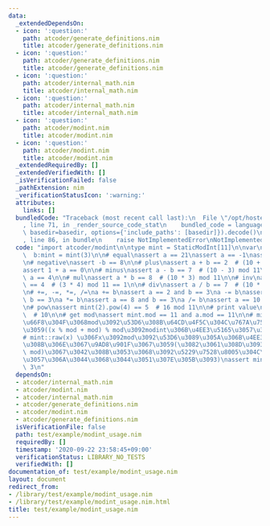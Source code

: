 ```yaml
---
data:
  _extendedDependsOn:
  - icon: ':question:'
    path: atcoder/generate_definitions.nim
    title: atcoder/generate_definitions.nim
  - icon: ':question:'
    path: atcoder/generate_definitions.nim
    title: atcoder/generate_definitions.nim
  - icon: ':question:'
    path: atcoder/internal_math.nim
    title: atcoder/internal_math.nim
  - icon: ':question:'
    path: atcoder/internal_math.nim
    title: atcoder/internal_math.nim
  - icon: ':question:'
    path: atcoder/modint.nim
    title: atcoder/modint.nim
  - icon: ':question:'
    path: atcoder/modint.nim
    title: atcoder/modint.nim
  _extendedRequiredBy: []
  _extendedVerifiedWith: []
  _isVerificationFailed: false
  _pathExtension: nim
  _verificationStatusIcon: ':warning:'
  attributes:
    links: []
  bundledCode: "Traceback (most recent call last):\n  File \"/opt/hostedtoolcache/Python/3.9.6/x64/lib/python3.9/site-packages/onlinejudge_verify/documentation/build.py\"\
    , line 71, in _render_source_code_stat\n    bundled_code = language.bundle(stat.path,\
    \ basedir=basedir, options={'include_paths': [basedir]}).decode()\n  File \"/opt/hostedtoolcache/Python/3.9.6/x64/lib/python3.9/site-packages/onlinejudge_verify/languages/nim.py\"\
    , line 86, in bundle\n    raise NotImplementedError\nNotImplementedError\n"
  code: "import atcoder/modint\n\ntype mint = StaticModInt[11]\n\nvar\n  a = mint(10)\n\
    \  b:mint = mint(3)\n\n# equal\nassert a == 21\nassert a == -1\nassert -1 == a\n\
    \n# negative\nassert -b == 8\n\n# plus\nassert a + b == 2  # (10 + 3) mod 11\n\
    assert 1 + a == 0\n\n# minus\nassert a - b == 7  # (10 - 3) mod 11\nassert b -\
    \ a == 4\n\n# mul\nassert a * b == 8  # (10 * 3) mod 11\n\n# inv\nassert b.inv()\
    \ == 4  # (3 * 4) mod 11 == 1\n\n# div\nassert a / b == 7  # (10 * 4) mod 11\n\
    \n# +=, -=, *=, /=\na += b\nassert a == 2 and b == 3\na -= b\nassert a == 10 and\
    \ b == 3\na *= b\nassert a == 8 and b == 3\na /= b\nassert a == 10 and b == 3\n\
    \n# pow\nassert mint(2).pow(4) == 5  # 16 mod 11\n\n# print value\necho a.val()\
    \  # 10\n\n# get mod\nassert mint.mod == 11 and a.mod == 11\n\n# mint(x) \u3068\
    \u66F8\u304F\u3068mod\u3092\u53D6\u308B\u64CD\u4F5C\u304C\u767A\u751F\u3057\u307E\
    \u3059((x % mod + mod) % mod\u3092modint\u306B\u4EE3\u5165\u3057\u307E\u3059)\n\
    # mint::raw(x) \u306Fx\u3092mod\u3092\u53D6\u3089\u305A\u306B\u4EE3\u5165\u3059\
    \u308B\u306E\u3067\u9AD8\u901F\u3067\u3059(\u3082\u3061\u308D\u3093x\u304C[0,\
    \ mod)\u3067\u3042\u308B\u3053\u3068\u3092\u5229\u7528\u8005\u304C\u4FDD\u8A3C\
    \u3057\u306A\u3044\u3068\u3044\u3051\u307E\u305B\u3093)\nassert mint.raw(3) ==\
    \ 3\n"
  dependsOn:
  - atcoder/internal_math.nim
  - atcoder/modint.nim
  - atcoder/internal_math.nim
  - atcoder/generate_definitions.nim
  - atcoder/modint.nim
  - atcoder/generate_definitions.nim
  isVerificationFile: false
  path: test/example/modint_usage.nim
  requiredBy: []
  timestamp: '2020-09-22 23:58:45+09:00'
  verificationStatus: LIBRARY_NO_TESTS
  verifiedWith: []
documentation_of: test/example/modint_usage.nim
layout: document
redirect_from:
- /library/test/example/modint_usage.nim
- /library/test/example/modint_usage.nim.html
title: test/example/modint_usage.nim
---
```


